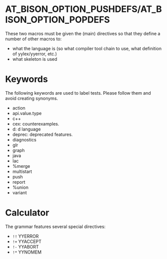 # AT_BISON_OPTION_PUSHDEFS/AT_BISON_OPTION_POPDEFS

These two macros must be given the (main) directives so that they
define a number of other macros to:
- what the language is (so what compiler tool chain to use, what
  definition of yylex/yyerror, etc.)
- what skeleton is used

# Keywords
The following keywords are used to label tests.  Please follow them
and avoid creating synonyms.
- action
- api.value.type
- c++
- cex: counterexamples.
- d: d language
- deprec: deprecated features.
- diagnostics
- glr
- graph
- java
- lac
- %merge
- multistart
- push
- report
- %union
- variant

# Calculator
The grammar features several special directives:
- `!!` YYERROR
- `!+` YYACCEPT
- `!-` YYABORT
- `!*` YYNOMEM
